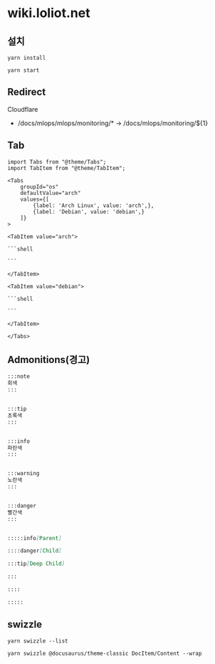 # wiki.loliot.net

## 설치

```shell
yarn install
```

```shell
yarn start
```

## Redirect

Cloudflare

- /docs/mlops/mlops/monitoring/* -> /docs/mlops/monitoring/${1}

## Tab


````mdx
import Tabs from "@theme/Tabs";
import TabItem from "@theme/TabItem";

<Tabs
    groupId="os"
    defaultValue="arch"
    values={[
        {label: 'Arch Linux', value: 'arch',},
        {label: 'Debian', value: 'debian',}
    ]}
>

<TabItem value="arch">

```shell

```

</TabItem>

<TabItem value="debian">

```shell

```

</TabItem>

</Tabs>
````

## Admonitions(경고)

```md
:::note
회색
:::


:::tip
초록색
:::


:::info
파란색
:::


:::warning
노란색
:::


:::danger
빨간색
:::


:::::info[Parent]

::::danger[Child]

:::tip[Deep Child]

:::

::::

:::::
```

## swizzle

```shell
yarn swizzle --list
```

```shell
yarn swizzle @docusaurus/theme-classic DocItem/Content --wrap
```
